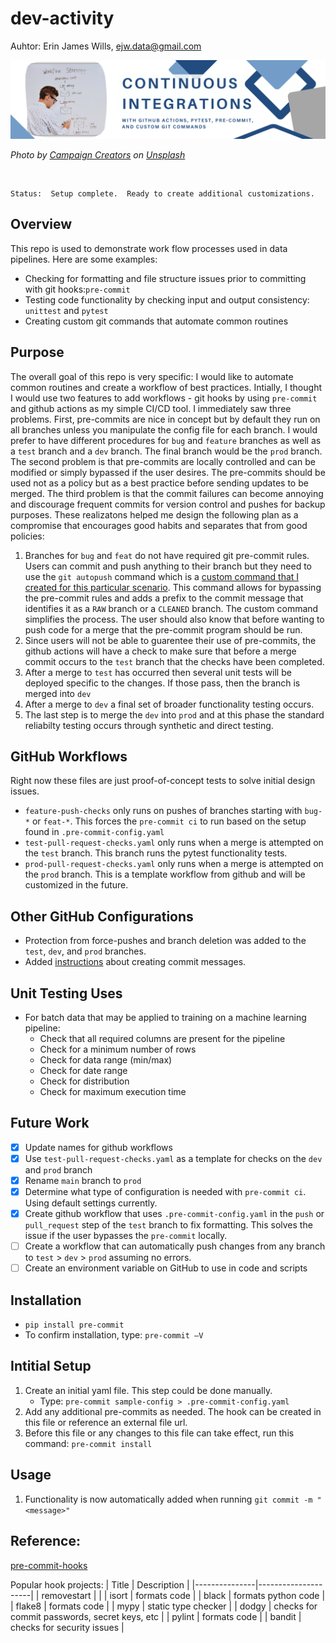 # dev-activity

Auhtor:  Erin James Wills, ejw.data@gmail.com

![Continuous Integrations](./images/dev-activity-integrations.png)

<cite>Photo by <a href="https://unsplash.com/@campaign_creators?utm_source=unsplash&utm_medium=referral&utm_content=creditCopyText">Campaign Creators</a> on <a href="https://unsplash.com/photos/--kQ4tBklJI?utm_source=unsplash&utm_medium=referral&utm_content=creditCopyText">Unsplash</a></cite>

<br>

```
Status:  Setup complete.  Ready to create additional customizations.
```

## Overview
This repo is used to demonstrate work flow processes used in data pipelines.  Here are some examples:
* Checking for formatting and file structure issues prior to committing with git hooks:`pre-commit`
* Testing code functionality by checking input and output consistency:  `unittest` and `pytest`
* Creating custom git commands that automate common routines

## Purpose
The overall goal of this repo is very specific:  I would like to automate common routines and create a workflow of best practices.  Intially, I thought I would use two features to add workflows - git hooks by using `pre-commit` and github actions as my simple CI/CD tool.  I immediately saw three problems.  First, pre-commits are nice in concept but by default they run on all branches unless you manipulate the config file for each branch.  I would prefer to have different procedures for `bug` and `feature` branches as well as a `test` branch and a `dev` branch.  The final branch would be the `prod` branch.  The second problem is that pre-commits are locally controlled and can be modified or simply bypassed if the user desires.  The pre-commits should be used not as a policy but as a best practice before sending updates to be merged.  The third problem is that the commit failures can become annoying and discourage frequent commits for version control and pushes for backup purposes.  These realizatons helped me design the following plan as a compromise that encourages good habits and separates that from good policies:

1.  Branches for `bug` and `feat` do not have required git pre-commit rules.  Users can commit and push anything to their branch but they need to use the `git autopush` command which is a [custom command that I created for this particular scenario](./docs/custom-git.md).  This command allows for bypassing the pre-commit rules and adds a prefix to the commit message that identifies it as a `RAW` branch or a `CLEANED` branch.  The custom command simplifies the process.  The user should also know that before wanting to push code for a merge that the pre-commit program should be run.
1.  Since users will not be able to guarentee their use of pre-commits, the github actions will have a check to make sure that before a merge commit occurs to the `test` branch that the checks have been completed.
1.  After a merge to `test` has occurred then several unit tests will be deployed specific to the changes.  If those pass, then the branch is merged into `dev`
1.  After a merge to `dev` a final set of broader functionality testing occurs.
1.  The last step is to merge the `dev` into `prod` and at this phase the standard reliabilty testing occurs through synthetic and direct testing.


## GitHub Workflows
Right now these files are just proof-of-concept tests to solve initial design issues.
* `feature-push-checks` only runs on pushes of branches starting with `bug-*` or `feat-*`.  This forces the `pre-commit ci` to run based on the setup found in `.pre-commit-config.yaml`
* `test-pull-request-checks.yaml` only runs when a merge is attempted on the `test` branch.  This branch runs the pytest functionality tests.
* `prod-pull-request-checks.yaml` only runs when a merge is attempted on the `prod` branch.  This is a template workflow from github and will be customized in the future.

## Other GitHub Configurations
*  Protection from force-pushes and branch deletion was added to the `test`, `dev`, and `prod` branches.
*  Added [instructions](./docs/commit-stds.md) about creating commit messages.

## Unit Testing Uses
* For batch data that may be applied to training on a machine learning pipeline:
    *  Check that all required columns are present for the pipeline
    *  Check for a minimum number of rows
    *  Check for data range (min/max)
    *  Check for date range
    *  Check for distribution
    *  Check for maximum execution time

## Future Work
- [x] Update names for github workflows
- [x] Use `test-pull-request-checks.yaml` as a template for checks on the `dev` and `prod` branch
- [x] Rename `main` branch to `prod`
- [x] Determine what type of configuration is needed with `pre-commit ci`.  Using default settings currently.
- [x] Create github workflow that uses `.pre-commit-config.yaml` in the `push` or `pull_request` step of the `test` branch to fix formatting.  This solves the issue if the user bypasses the `pre-commit` locally.
- [ ] Create a workflow that can automatically push changes from any branch to `test` > `dev` > `prod` assuming no errors.
- [ ] Create an environment variable on GitHub to use in code and scripts

## Installation
- `pip install pre-commit`
- To confirm installation, type: `pre-commit —V`


## Intitial Setup
1.  Create an initial yaml file.  This step could be done manually.
    * Type: `pre-commit sample-config > .pre-commit-config.yaml`
1.  Add any additional pre-commits as needed.  The hook can be created in this file or reference an external file url.
1.  Before this file or any changes to this file can take effect, run this command:  `pre-commit install`


## Usage
1.  Functionality is now automatically added when running `git commit -m "<message>"`

## Reference:
[pre-commit-hooks](https://github.com/pre-commit/pre-commit-hooks)


Popular hook projects:
| Title | Description |
|---------------|---------------------|
| removestart |  |
| isort  | formats code |
| black  | formats python code |
| flake8  | formats code |
| mypy  | static type checker |
| dodgy  | checks for commit passwords, secret keys, etc  |
| pylint  | formats code |
| bandit | checks for security issues |
